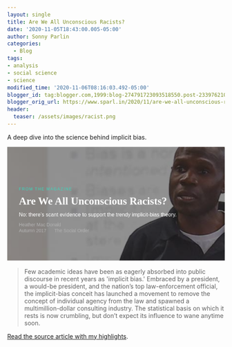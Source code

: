 ```yaml
---
layout: single
title: Are We All Unconscious Racists?
date: '2020-11-05T18:43:00.005-05:00'
author: Sonny Parlin
categories:
  - Blog
tags:
- analysis
- social science
- science
modified_time: '2020-11-06T08:16:03.492-05:00'
blogger_id: tag:blogger.com,1999:blog-274791723093518550.post-2339762106981941544
blogger_orig_url: https://www.sparl.in/2020/11/are-we-all-unconscious-racists.html
header:
  teaser: /assets/images/racist.png
---
```


A deep dive into the science behind implicit bias.

[![](/assets/images/racist.png)](/assets/images/racist.png)

> Few academic ideas have been as eagerly absorbed into public discourse in recent years as 'implicit bias.' Embraced by a president, a would-be president, and the nation’s top law-enforcement official, the implicit-bias conceit has launched a movement to remove the concept of individual agency from the law and spawned a multimillion-dollar consulting industry. The statistical basis on which it rests is now crumbling, but don’t expect its influence to wane anytime soon.

[Read the source article with my highlights](https://share.getliner.com/V34ME).
